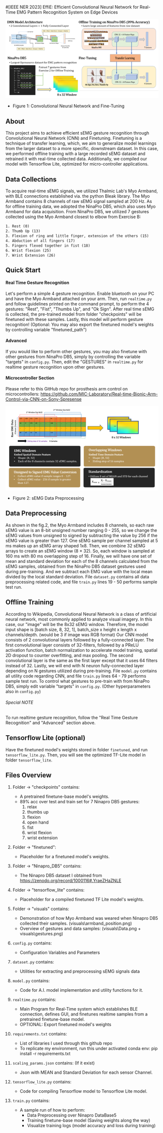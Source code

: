 #[IEEE NER 2023] EffiE: Efficient Convolutional Neural Network for Real-Time EMG Pattern Recognition System on Edge Devices

![Fine-Tuning](visuals/finetune.png?raw=true "Fine-Tuning")
* Figure 1: Convolutional Neural Network and Fine-Tuning

## About
This project aims to achieve efficient sEMG gesture recognition through Convolutional Neural Network (CNN) and Finetuning. Finetuning is a technique of transfer learning, which, we aim to generalize model learnings from the larger dataset to a more specific, downstream dataset. In this case, we performed offline training with a large recorded sEMG dataset and retrained it with real-time collected data. Additionally, we compiled our model with Tensorflow Lite, optimized for micro-controller applications.

## Data Collections
To acquire real-time sEMG signals, we utilized Thalmic Lab's Myo Armband, with BLE connections established via. the python Bleak library. The Myo Armband contains 8 channels of raw sEMG signal sampled at 200 Hz. As for offline training data, we adopted the NinaPro DB5, which also uses Myo Armband for data acquisition. From NinaPro DB5, we utilized 7 gestures collected using the Myo Armband closest to elbow from Exercise B: 

    1. Rest (0)
    2. Thumb Up (13)
    3. Flexion of ring and little finger, extension of the others (15)
    4. Abduction of all fingers (17)
    5. Fingers flexed together in fist (18)
    6. Wrist flexion (25)
    7. Wrist Extension (26)

## Quick Start

#### Real Time Gesture Recognition
Let's perform a simple 4 gesture recognition. Enable bluetooth on your PC and have the Myo Armband attached on your arm. Then, run `realtime.py` and follow guidelines printed on the command prompt, to perform the 4 gestures: "Rest", "Fist", "Thumbs Up", and "Ok Sign". After real time sEMG is collected, the pre-trained model from folder "checkpoints" will be finetuned with these samples. Lastly, this model will perform gesture recognition! (Optional: You may also export the finetuned model's weights by controlling variable "finetuned_path")

#### Advanced
If you would like to perform other gestures, you may also finetune with other gestures from NinaPro DB5, simply by controlling the variable "targets" in `config.py`. Then, edit the "GESTURES" in `realtime.py` for realtime gesture recognition upon other gestures.

#### Microcontroller Section
Please refer to this GitHub repo for prosthesis arm control on microcontrollers: https://github.com/MIC-Laboratory/Real-time-Bionic-Arm-Control-via-CNN-on-Sony-Spresense


![sEMG Data Preprocessing](visuals/data_preprocessing.png?raw=true "sEMG Data Preprocessing")
* Figure 2: sEMG Data Preprocessing

## Data Preprocessing
As shown in the fig.2, the Myo Armband includes 8 channels, so each raw sEMG value is an 8-bit unsigned number ranging 0 - 255, so we change the sEMG values from unsigned to signed by subtracting the value by 256 if the sEMG value is greater than 127. One sEMG sample per channel sampled at 5 ms makes up an sEMG array shaped 1x8. Then, we combine 32 sEMG arrays to create an sEMG window (8 × 32). So, each window is sampled at 160 ms with 80 ms overlapping step of 16. Finally, we will have one set of mean and standard deviation for each of the 8 channels calculated from the sEMG samples, obtained from the NinaPro DB5 dataset gestures used during pre-training. And we subtract each EMG value with the local mean divided by the local standard deviation. File `dataset.py` contains all data preprocessing related code, and file `train.py` lines 19 - 50 performs sample test run.

## Offline Training
According to Wikipedia, Convolutional Neural Network is a class of artificial neural network, most commonly applied to analyze visual imagery. In this case, our "image" will be the 8x32 sEMG window. Therefore, the model input shape is [batch size, 8, 32, 1], batch_size x height x length x channels/depth. (would be 3 if image was RGB format) Our CNN model consists of 2 convolutional layers followed by a fully-connected layer. The first convolutional layer consists of 32-filters, followed by a PReLU activation function, batch normalization to accelerate model training, spatial 2D dropout to counter overfitting, and max pooling. The second convolutional layer is the same as the first layer except that it uses 64 filters instead of 32. Lastly, we will end with N neuron fully-connected layer depending on N gestures utilized during pre-training. File `model.py` contains all utility code regarding CNN, and file `train.py` lines 64 - 79 performs sample test run. To control what gestures to pre-train with from NinaPro DB5, simply edit variable "targets" in `config.py`. (Other hyperparameters also in `config.py`)

###### Special NOTE
To run realtime gesture recognition, follow the "Real Time Gesture Recognition" and "Advanced" section above.

## Tensorflow Lite (optional)
Have the finetuned model's weights stored in folder `finetuned`, and run `tensorflow_lite.py`. Then, you will see the optimized TF-Lite model in folder `tensorflow_lite`.

## Files Overview
1. Folder -> "checkpoints" contains:
    - A pretrained finetune-base model's weights.
    - 89% acc over test and train set for 7 Ninapro DB5 gestures:
        1. relax
        2. thumbs up
        3. flexion
        4. open hand
        5. fist
        6. wrist flexion
        7. wrist extension

2. Folder -> "finetuned":
    - Placeholder for a finetuned model's weights.

3. Folder -> "Ninapro_DB5" contains:
    - The Ninapro DB5 dataset I obtained from https://zenodo.org/record/1000116#.YraeZHaZNLE

4. Folder -> "tensorflow_lite" contains:
    - Placeholder for a compiled finetuned TF Lite model's weights.

5. Folder -> "visuals" contains:
    - Demonstration of how Myo Armband was weared when Ninapro DB5 collected their samples. (visuals\armband_position.png)
    - Overview of gestures and data samples: (visuals\Data.png + visuals\gestures.png)

6. `config.py` contains:
    - Configuration Variables and Parameters

7. `dataset.py` contains:
    - Utilities for extracting and preprocessing sEMG signals data

8. `model.py` contains:
    - Code for A.I. model implementation and utility functions for it.

8. `realtime.py` contains:
    - Main Program for Real-Time system which establishes BLE connection,
        defines GUI, and finetunes realtime samples from a pretrained finetune-base model.
    - OPTIONAL: Export finetuned model's weights

9. `requirements.txt` contains:
    - List of libraries I used through this github repo
    - To replicate my environment, run this under activated conda env: pip install -r requirements.txt

10. `scaling_params.json` contains: (If it exist)
    - Json with MEAN and Standard Deviation for each sensor Channel.

11. `tensorflow_lite.py` contains:
    - Code for compiling Tensorflow model to Tensorflow Lite model.

12. `train.py` contains:
    - A sample run of how to perform:
        - Data Preprocessing over Ninapro DataBase5
        - Training finetune-base model (Saving weights along the way)
        - Visualize training logs (model accuracy and loss during training)
